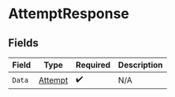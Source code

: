 # AttemptResponse


## Fields

| Field                                         | Type                                          | Required                                      | Description                                   |
| --------------------------------------------- | --------------------------------------------- | --------------------------------------------- | --------------------------------------------- |
| `Data`                                        | [Attempt](../../Models/Components/Attempt.md) | :heavy_check_mark:                            | N/A                                           |